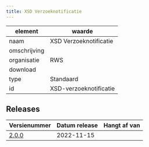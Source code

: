 ```yaml
---
title: XSD Verzoeknotificatie
---
```


|element|waarde|
|-----|------|
| naam  |XSD Verzoeknotificatie|
| omschrijving  ||
| organisatie  |RWS|
| download  | []()|
| type  |Standaard|
| id  |XSD-verzoeknotificatie|

## Releases

|Versienummer|Datum release|Hangt af van
|-------|-------|-----|
| [2.0.0](<https://iplo.nl/digitaal-stelsel/aansluiten/standaarden/stam-imam/>)|2022-11-15||

